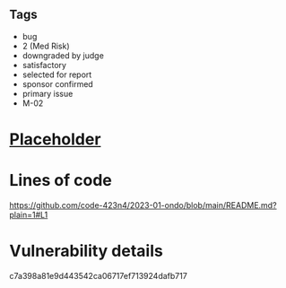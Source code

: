 ## Tags

- bug
- 2 (Med Risk)
- downgraded by judge
- satisfactory
- selected for report
- sponsor confirmed
- primary issue
- M-02

# [Placeholder](https://github.com/code-423n4/2023-01-ondo-findings/issues/247) 

# Lines of code

https://github.com/code-423n4/2023-01-ondo/blob/main/README.md?plain=1#L1


# Vulnerability details

c7a398a81e9d443542ca06717ef713924dafb717